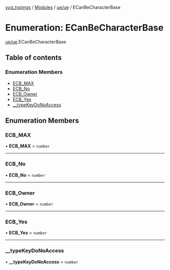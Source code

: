 [yug_typings](../README.md) / [Modules](../modules.md) / [ue/ue](../modules/ue_ue.md) / ECanBeCharacterBase

# Enumeration: ECanBeCharacterBase

[ue/ue](../modules/ue_ue.md).ECanBeCharacterBase

## Table of contents

### Enumeration Members

- [ECB\_MAX](ue_ue.ECanBeCharacterBase.md#ecb_max)
- [ECB\_No](ue_ue.ECanBeCharacterBase.md#ecb_no)
- [ECB\_Owner](ue_ue.ECanBeCharacterBase.md#ecb_owner)
- [ECB\_Yes](ue_ue.ECanBeCharacterBase.md#ecb_yes)
- [\_\_typeKeyDoNoAccess](ue_ue.ECanBeCharacterBase.md#__typekeydonoaccess)

## Enumeration Members

### ECB\_MAX

• **ECB\_MAX** = `number`

___

### ECB\_No

• **ECB\_No** = `number`

___

### ECB\_Owner

• **ECB\_Owner** = `number`

___

### ECB\_Yes

• **ECB\_Yes** = `number`

___

### \_\_typeKeyDoNoAccess

• **\_\_typeKeyDoNoAccess** = `number`
